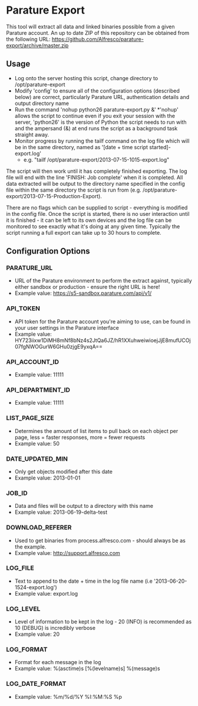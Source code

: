# Parature Export

This tool will extract all data and linked binaries possible from a given Parature account.  An up to date ZIP of this repository can be obtained from the following URL: https://github.com/Alfresco/parature-export/archive/master.zip

## Usage

* Log onto the server hosting this script, change directory to /opt/parature-export
* Modify 'config' to ensure all of the configuration options (described below) are correct, particularly Parature URL, authentication details and output directory name
* Run the command 'nohup python26 parature-export.py &'
  *'nohup' allows the script to continue even if you exit your session with the server, 'python26' is the version of Python the script needs to run with and the ampersand (&) at end runs the script as a background task straight away.
* Monitor progress by running the tailf command on the log file which will be in the same directory, named as '[date + time script started]-export.log'
  * e.g. "tailf /opt/parature-export/2013-07-15-1015-export.log"

The script will then work until it has completely finished exporting.  The log file will end with the line 'FINISH: Job complete' when it is completed.  All data extracted will be output to the directory name specified in the config file within the same directory the script is run from (e.g. /opt/parature-export/2013-07-15-Production-Export).

There are no flags which can be supplied to script - everything is modified in the config file.  Once the script is started, there is no user interaction until it is finished - it can be left to its own devices and the log file can be monitored to see exactly what it's doing at any given time.  Typically the script running a full export can take up to 30 hours to complete.

## Configuration Options

### PARATURE_URL 
* URL of the Parature environment to perform the extract against, typically either sandbox or production - ensure the right URL is here!
* Example value: https://s5-sandbox.parature.com/api/v1/

### API_TOKEN
* API token for the Parature account you're aiming to use, can be found in your user settings in the Parature interface
* Example value: HY723iixw1DiMH8mNf8bNz4s2JtQa6JZ/hR1XXuhweiwioejJjE8mufUCOj07fgNWOGurW6GHu0zjgE9yxqA==

### API_ACCOUNT_ID
* Example value: 11111

### API_DEPARTMENT_ID
* Example value: 11111

### LIST_PAGE_SIZE
* Determines the amount of list items to pull back on each object per page, less = faster responses, more = fewer requests
* Example value: 50

### DATE_UPDATED_MIN
* Only get objects modified after this date
* Example value: 2013-01-01

### JOB_ID
* Data and files will be output to a directory with this name
* Example value: 2013-06-19-delta-test

### DOWNLOAD_REFERER
* Used to get binaries from process.alfresco.com - should always be as the example.
* Example value: http://support.alfresco.com

### LOG_FILE
* Text to append to the date + time in the log file name (i.e '2013-06-20-1524-export.log')
* Example value: export.log

### LOG_LEVEL
* Level of information to be kept in the log - 20 (INFO) is recommended as 10 (DEBUG) is incredibly verbose
* Example value: 20

### LOG_FORMAT
* Format for each message in the log
* Example value: %(asctime)s [%(levelname)s] %(message)s

### LOG_DATE_FORMAT
* Example value: %m/%d/%Y %I:%M:%S %p